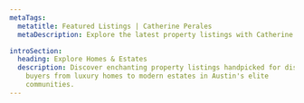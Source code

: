 ```yaml
---
metaTags:
  metatitle: Featured Listings | Catherine Perales
  metaDescription: Explore the latest property listings with Catherine Perales. Find your dream home or investment property with expert guidance and personalized service in the Texas real estate market.

introSection:
  heading: Explore Homes & Estates
  description: Discover enchanting property listings handpicked for discerning
    buyers from luxury homes to modern estates in Austin's elite
    communities.
---
```


